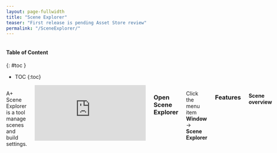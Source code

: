 ```yaml
---
layout: page-fullwidth
title: "Scene Explorer"
teaser: "First release is pending Asset Store review"
permalink: "/SceneExplorer/"
---
```

<div class="row">
<div class="medium-4 medium-push-8 columns" markdown="1">
<div class="panel radius" markdown="1">

#### Table of Content 
{: #toc }
* TOC
{:toc}
</div>
</div><!-- /.medium-4.columns -->

<div class="medium-8 medium-pull-4 columns" markdown="1">

A+ Scene Explorer is a tool manage scenes and build settings.

<div class="flex-video">
    <iframe src="https://www.youtube.com/embed/UlNpYToz5gg" frameborder="0" allowfullscreen></iframe>
</div>

### Open Scene Explorer

Click the menu item __Window__ -> __Scene Explorer__

### Features 

#### Scene overview 

#### Scene data reordering 

#### Save/Load Build Settings 

#### Config Build Settings 

#### Ping Scene file in Project Window   


</div><!-- /.medium-8.columns -->
</div><!-- /.row -->